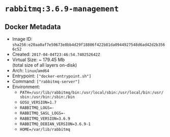 # `rabbitmq:3.6.9-management`

## Docker Metadata

- Image ID: `sha256:e20aa0af7e50673e8bb4d29f18806f422b81da0944927548d6ad42d2b3566c52`
- Created: `2017-04-04T23:46:54.740252642Z`
- Virtual Size: ~ 179.45 Mb  
  (total size of all layers on-disk)
- Arch: `linux`/`amd64`
- Entrypoint: `["docker-entrypoint.sh"]`
- Command: `["rabbitmq-server"]`
- Environment:
  - `PATH=/usr/lib/rabbitmq/bin:/usr/local/sbin:/usr/local/bin:/usr/sbin:/usr/bin:/sbin:/bin`
  - `GOSU_VERSION=1.7`
  - `RABBITMQ_LOGS=-`
  - `RABBITMQ_SASL_LOGS=-`
  - `RABBITMQ_VERSION=3.6.9`
  - `RABBITMQ_DEBIAN_VERSION=3.6.9-1`
  - `HOME=/var/lib/rabbitmq`
